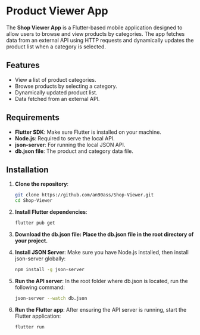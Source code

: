 # Product Viewer App

The **Shop Viewer App** is a Flutter-based mobile application designed to allow users to browse and view products by categories. The app fetches data from an external API using HTTP requests and dynamically updates the product list when a category is selected.

## Features
- View a list of product categories.
- Browse products by selecting a category.
- Dynamically updated product list.
- Data fetched from an external API.

## Requirements
- **Flutter SDK**: Make sure Flutter is installed on your machine.
- **Node.js**: Required to serve the local API.
- **json-server**: For running the local JSON API.
- **db.json file**: The product and category data file.

## Installation

1. **Clone the repository**:
   ```bash
   git clone https://github.com/an90ass/Shop-Viewer.git
   cd Shop-Viewer

2. **Install Flutter dependencies**:
   ```bash
   flutter pub get
3. **Download the db.json file: Place the db.json file in the root directory of your project.**
   
4. **Install JSON Server**: Make sure you have Node.js installed, then install json-server globally:
   ```bash
   npm install -g json-server
   
5. **Run the API server**: In the root folder where db.json is located, run the following command:
   ```bash
   json-server --watch db.json
   
6. **Run the Flutter app**: After ensuring the API server is running, start the Flutter application:
   ```bash
   flutter run


   





 





